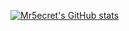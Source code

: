 [![Mr5ecret's GitHub stats](https://github-readme-stats.vercel.app/api?username=Mr5ecret&show_icons=true&theme=merko)](https://github.com/anuraghazra/github-readme-stats)
